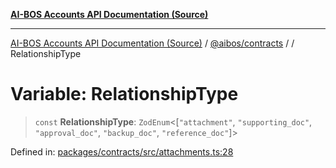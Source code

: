 [**AI-BOS Accounts API Documentation (Source)**](../../../README.md)

***

[AI-BOS Accounts API Documentation (Source)](../../../README.md) / [@aibos/contracts](../README.md) / [](../README.md) / RelationshipType

# Variable: RelationshipType

> `const` **RelationshipType**: `ZodEnum`\<\[`"attachment"`, `"supporting_doc"`, `"approval_doc"`, `"backup_doc"`, `"reference_doc"`\]\>

Defined in: [packages/contracts/src/attachments.ts:28](https://github.com/pohlai88/accounts/blob/48103fb36d28b2b9bfb33472b6de2f719773cde9/packages/contracts/src/attachments.ts#L28)
